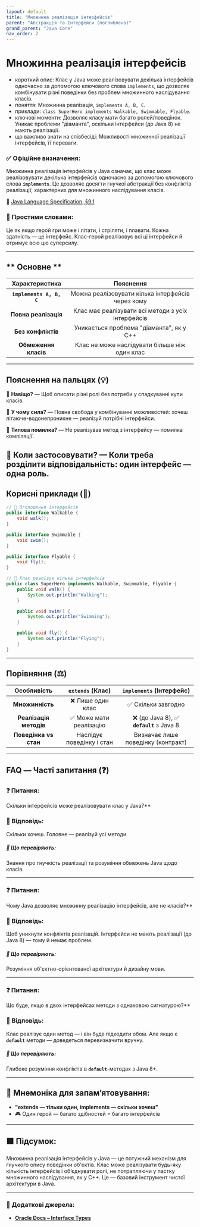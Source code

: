 ```yaml
---
layout: default
title: "Множинна реалізація інтерфейсів"
parent: "Абстракція та Інтерфейси (поглиблено)"
grand_parent: "Java Core"
nav_order: 2
---
```


# Множинна реалізація інтерфейсів

* короткий опис: Клас у Java може реалізовувати декілька інтерфейсів одночасно за допомогою ключового слова `implements`, що дозволяє комбінувати різні поведінки без проблем множинного наслідування класів.
* поняття: Множинна реалізація, `implements A, B, C`.
* приклади: `class SuperHero implements Walkable, Swimmable, Flyable`.
* ключові моменти: Дозволяє класу мати багато ролей/поведінок. Уникає проблеми "діаманта", оскільки інтерфейси (до Java
  8) не мають реалізації.
* що важливо знати на співбесіді: Можливості множинної реалізації інтерфейсів, її переваги.

### **✅ Офіційне визначення:**

Множинна реалізація інтерфейсів у Java означає, що клас може реалізовувати декілька інтерфейсів одночасно за допомогою
ключового слова **`implements`**. Це дозволяє досягти гнучкої абстракції без конфліктів реалізації, характерних для
множинного наслідування класів.

🔗 [Java Language Specification, §9.1](https://docs.oracle.com/javase/specs/jls/se17/html/jls-9.html)

### **🧠 Простими словами:**

Це як якщо герой гри може і літати, і стріляти, і плавати. Кожна здатність — це інтерфейс. Клас-герой реалізовує всі ці інтерфейси й отримує всю цю суперсилу.

---

## ** Основне **


|      Характеристика      |                     Пояснення                      |
|:------------------------:|:--------------------------------------------------:|
| **`implements A, B, C`** | Можна реалізовувати кілька інтерфейсів через кому  |
|   **Повна реалізація**   | Клас має реалізувати всі методи з усіх інтерфейсів |
|    **Без конфліктів**    |      Уникається проблема "діаманта", як у C++      |
|   **Обмеження класів**   |   Клас не може наслідувати більше ніж один клас    |

---

## **Пояснення на пальцях (💡)**

🔸 **Навіщо?** — Щоб описати різні ролі без потреби у спадкуванні купи класів.

🔸 **У чому сила?** — Повна свобода у комбінуванні можливостей: хочеш літаюче-водонепроникне — реалізуй потрібні
інтерфейси.

🔸 **Типова помилка?** — Не реалізував метод з інтерфейсу — помилка компіляції.

🔸 **Коли застосовувати?** — Коли треба розділити відповідальність: один інтерфейс — одна роль.
---

## **Корисні приклади (🧪)**

```java
// 🔻 Оголошення інтерфейсів
public interface Walkable {
    void walk();
}

public interface Swimmable {
    void swim();
}

public interface Flyable {
    void fly();
}

// 🔻 Клас реалізує кілька інтерфейсів
public class SuperHero implements Walkable, Swimmable, Flyable {
    public void walk() {
        System.out.println("Walking");
    }

    public void swim() {
        System.out.println("Swimming");
    }

    public void fly() {
        System.out.println("Flying");
    }
}
```

---

## **Порівняння (⚖️)**

|      Особливість       |     `extends` (Клас)      |        `implements` (Інтерфейс)         |
|:----------------------:|:-------------------------:|:---------------------------------------:|
|    **Множинність**     |     ❌ Лише один клас      |           ✅ Скільки завгодно            |
| **Реалізація методів** |  ✅ Може мати реалізацію   | ❌ (до Java 8), ✅ **`default`** з Java 8 |
| **Поведінка vs стан**  | Наслідує поведінку і стан |   Визначає лише поведінку (контракт)    |

---

## **FAQ — Часті запитання (❓)**

### **❓ Питання:**
 Скільки інтерфейсів може реалізовувати клас у Java?**

### **💬 Відповідь:**




Скільки хочеш. Головне — реалізуй усі методи.

##### **📌 Що перевіряють:**

Знання про гнучкість реалізації та розуміння обмежень Java щодо класів.

---

### **❓ Питання:**

 Чому Java дозволяє множинну реалізацію інтерфейсів, але не класів?**

### **💬 Відповідь:**




Щоб уникнути конфліктів реалізацій. Інтерфейси не мають реалізації (до Java 8\) — тому й немає проблем.

##### **📌 Що перевіряють:**

Розуміння об'єктно-орієнтованої архітектури й дизайну мови.

---

### **❓ Питання:**

 Що буде, якщо в двох інтерфейсах методи з однаковою сигнатурою?**

### **💬 Відповідь:**




Клас реалізує один метод — і він буде підходити обом. Але якщо є **`default`** методи — доведеться перевизначити вручну.

##### **📌 Що перевіряють:**

Глибоке розуміння конфліктів в **`default`**\-методах з Java 8+.

---

## **🧠 Мнемоніка для запам’ятовування:**

* **"extends — тільки один, implements — скільки хочеш"**
* 🎮 Один герой — багато здібностей \= багато інтерфейсів

---

## **🟩 Підсумок:**

Множинна реалізація інтерфейсів у Java — це потужний механізм для гнучкого опису поведінки об'єктів. Клас може
реалізувати будь-яку кількість інтерфейсів і об’єднувати ролі, не потрапляючи у пастку множинного наслідування, як у
C++. Це — базовий інструмент чистої архітектури в Java.

---

### **🔗 Додаткові джерела:**

* [**Oracle Docs – Interface Types**](https://docs.oracle.com/javase/tutorial/java/IandI/createinterface.html)